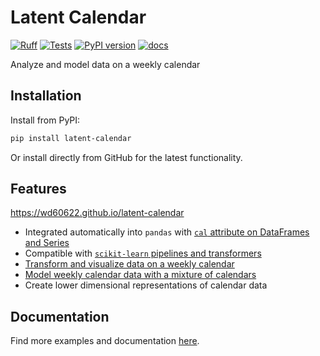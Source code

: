# Latent Calendar

[![Ruff](https://img.shields.io/endpoint?url=https://raw.githubusercontent.com/astral-sh/ruff/main/assets/badge/v2.json)](https://github.com/astral-sh/ruff)
[![Tests](https://github.com/wd60622/latent-calendar/actions/workflows/tests.yml/badge.svg)](https://github.com/wd60622/latent-calendar/actions/workflows/tests.yml)
[![PyPI version](https://badge.fury.io/py/latent-calendar.svg)](https://badge.fury.io/py/latent-calendar)
[![docs](https://github.com/wd60622/latent-calendar/actions/workflows/docs.yml/badge.svg)](https://wd60622.github.io/latent-calendar/)

Analyze and model data on a weekly calendar

## Installation

Install from PyPI: 

```bash
pip install latent-calendar
```

Or install directly from GitHub for the latest functionality. 

## Features 

https://wd60622.github.io/latent-calendar
- Integrated automatically into `pandas` with [`cal` attribute on DataFrames and Series](https://wd60622.github.io/latent-calendar/modules/extensions)
- Compatible with [`scikit-learn` pipelines and transformers](https://wd60622.github.io/latent-calendar/examples/model/sklearn-compat)
- [Transform and visualize data on a weekly calendar](https://wd60622.github.io/latent-calendar/examples/cal-attribute)
- [Model weekly calendar data with a mixture of calendars](https://wd60622.github.io/latent-calendar/methodology)
- Create lower dimensional representations of calendar data

## Documentation 

Find more examples and documentation [here](https://wd60622.github.io/latent-calendar/).

